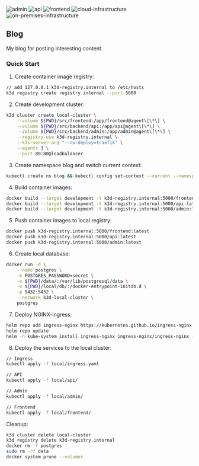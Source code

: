 ![admin](https://github.com/edenreich/blog/workflows/admin/badge.svg)
![api](https://github.com/edenreich/blog/workflows/api/badge.svg)
![frontend](https://github.com/edenreich/blog/workflows/frontend/badge.svg)
![cloud-infrastructure](https://github.com/edenreich/blog/workflows/cloud-infrastructure/badge.svg)
![on-premises-infrastructure](https://github.com/edenreich/blog/workflows/on-premises-infrastructure/badge.svg)

## Blog

My blog for posting interesting content.


### Quick Start

1. Create container image registry:
```sh
// add 127.0.0.1 k3d-registry.internal to /etc/hosts
k3d registry create registry.internal --port 5000
```
2. Create development cluster:
```sh
k3d cluster create local-cluster \
    --volume ${PWD}/src/frontend:/app/frontend@agent\[\*\] \
    --volume ${PWD}/src/backend/api:/app/api@agent\[\*\] \
    --volume ${PWD}/src/backend/admin:/app/admin@agent\[\*\] \
    --registry-use k3d-registry.internal \
    --k3s-server-arg "--no-deploy=traefik" \
    --agents 3 \
    --port 80:80@loadbalancer
```
3. Create namespace blog and switch current context:
```sh
kubectl create ns blog && kubectl config set-context --current --namespace=blog
```
4. Build container images:
```sh
docker build --target development -t k3d-registry.internal:5000/frontend:latest -f ops/on-premises/docker/frontend/Dockerfile .
docker build --target development -t k3d-registry.internal:5000/api:latest -f ops/on-premises/docker/backend/api/Dockerfile .
docker build --target development -t k3d-registry.internal:5000/admin:latest -f ops/on-premises/docker/backend/admin/Dockerfile .
```
5. Push container images to local registry:
```sh
docker push k3d-registry.internal:5000/frontend:latest
docker push k3d-registry.internal:5000/api:latest
docker push k3d-registry.internal:5000/admin:latest
```
6. Create local database:
```sh
docker run -d \
    --name postgres \
    -e POSTGRES_PASSWORD=secret \
    -v ${PWD}/data/:/var/lib/postgresql/data \
    -v ${PWD}/local/db/:/docker-entrypoint-initdb.d \
    -p 5432:5432 \
    --network k3d-local-cluster \
    postgres
```
7. Deploy NGINX-ingress:
```sh
helm repo add ingress-nginx https://kubernetes.github.io/ingress-nginx
helm repo update
helm -n kube-system install ingress-nginx ingress-nginx/ingress-nginx --set controller.service.enableHttps=false
```

8. Deploy the services to the local cluster:
```sh
// Ingress
kubectl apply -f local/ingress.yaml

// API
kubectl apply -f local/api/

// Admin
kubectl apply -f local/admin/

// Frontend
kubectl apply -f local/frontend/
```

Cleanup:
```sh
k3d cluster delete local-cluster
k3d registry delete k3d-registry.internal
docker rm -f postgres
sudo rm -rf data
docker system prune --volumes
```